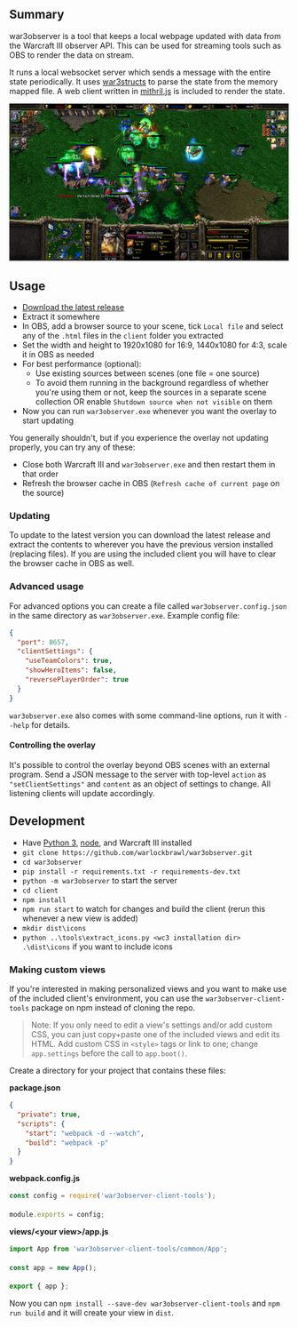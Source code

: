 ## Summary

war3observer is a tool that keeps a local webpage updated with data from the Warcraft III observer API. This can be used for streaming tools such as OBS to render the data on stream.

It runs a local websocket server which sends a message with the entire state periodically. It uses [war3structs](https://github.com/warlockbrawl/war3structs) to parse the state from the memory mapped file. A web client written in [mithril.js](https://github.com/MithrilJS/mithril.js/) is included to render the state.

![screenshot example](/screenshots/replay-example.jpg)


## Usage

- [Download the latest release](https://github.com/warlockbrawl/war3observer/releases)
- Extract it somewhere
- In OBS, add a browser source to your scene, tick `Local file` and select any of the `.html` files in the `client` folder you extracted
- Set the width and height to 1920x1080 for 16:9, 1440x1080 for 4:3, scale it in OBS as needed
- For best performance (optional):
  - Use existing sources between scenes (one file = one source)
  - To avoid them running in the background regardless of whether you're using them or not, keep the sources in a separate scene collection OR enable `Shutdown source when not visible` on them
- Now you can run `war3observer.exe` whenever you want the overlay to start updating

You generally shouldn't, but if you experience the overlay not updating properly, you can try any of these:

- Close both Warcraft III and `war3observer.exe` and then restart them in that order
- Refresh the browser cache in OBS (`Refresh cache of current page` on the source)


### Updating

To update to the latest version you can download the latest release and extract the contents to wherever you have the previous version installed (replacing files). If you are using the included client you will have to clear the browser cache in OBS as well.


### Advanced usage

For advanced options you can create a file called `war3observer.config.json` in the same directory as `war3observer.exe`. Example config file:

```json
{
  "port": 8657,
  "clientSettings": {
    "useTeamColors": true,
    "showHeroItems": false,
    "reversePlayerOrder": true
  }
}
```

`war3observer.exe` also comes with some command-line options, run it with `--help` for details.


#### Controlling the overlay

It's possible to control the overlay beyond OBS scenes with an external program. Send a JSON message to the server with top-level `action` as `"setClientSettings"` and `content` as an object of settings to change. All listening clients will update accordingly.


## Development

- Have [Python 3](https://www.python.org/), [node](https://nodejs.org/en/), and Warcraft III installed
- `git clone https://github.com/warlockbrawl/war3observer.git`
- `cd war3observer`
- `pip install -r requirements.txt -r requirements-dev.txt`
- `python -m war3observer` to start the server
- `cd client`
- `npm install`
- `npm run start` to watch for changes and build the client (rerun this whenever a new view is added)
- `mkdir dist\icons`
- `python ..\tools\extract_icons.py <wc3 installation dir> .\dist\icons` if you want to include icons


### Making custom views

If you're interested in making personalized views and you want to make use of the included client's environment, you can use the `war3observer-client-tools` package on npm instead of cloning the repo.

> Note: If you only need to edit a view's settings and/or add custom CSS, you can just copy+paste one of the included views and edit its HTML. Add custom CSS in `<style>` tags or link to one; change `app.settings` before the call to `app.boot()`.

Create a directory for your project that contains these files:

**package.json**

```json
{
  "private": true,
  "scripts": {
    "start": "webpack -d --watch",
    "build": "webpack -p"
  }
}
```

**webpack.config.js**

```js
const config = require('war3observer-client-tools');

module.exports = config;
```

**views/\<your view\>/app.js**

```js
import App from 'war3observer-client-tools/common/App';

const app = new App();

export { app };
```

Now you can `npm install --save-dev war3observer-client-tools` and `npm run build` and it will create your view in `dist`.
